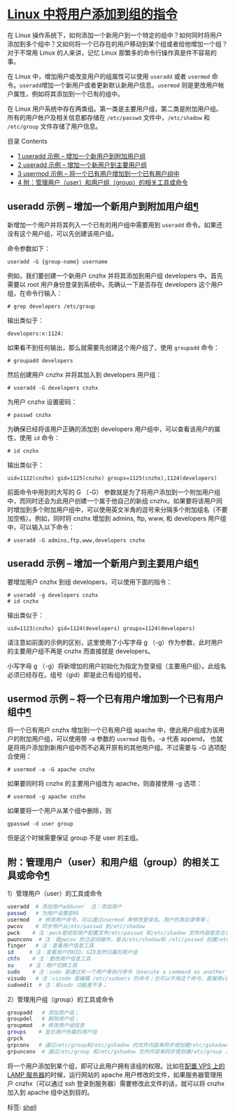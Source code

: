 # [Linux 中将用户添加到组的指令](https://www.cnblogs.com/jxhd1/p/6528574.html)

在 Linux 操作系统下，如何添加一个新用户到一个特定的组中？如何同时将用户添加到多个组中？又如何将一个已存在的用户移动到某个组或者给他增加一个组？对于不常用 Linux 的人来讲，记忆 Linux 那繁多的命令行操作真是件不容易的事。

在 Linux 中，增加用户或改变用户的组属性可以使用 `useradd` 或者 `usermod` 命令。`useradd`增加一个新用户或者更新默认新用户信息。`usermod` 则是更改用户帐户属性，例如将其添加到一个已有的组中。

在 Linux 用户系统中存在两类组。第一类是主要用户组，第二类是附加用户组。所有的用户帐户及相关信息都存储在 `/etc/passwd` 文件中，`/etc/shadow` 和 `/etc/group` 文件存储了用户信息。

目录 Contents

- [1 useradd 示例 – 增加一个新用户到附加用户组](https://cnzhx.net/blog/linux-add-user-to-group/#useradd_1)
- [2 useradd 示例 – 增加一个新用户到主要用户组](https://cnzhx.net/blog/linux-add-user-to-group/#useradd_2)
- [3 usermod 示例 – 将一个已有用户增加到一个已有用户组中](https://cnzhx.net/blog/linux-add-user-to-group/#usermod)
- [4 附：管理用户（user）和用户组（group）的相关工具或命令](https://cnzhx.net/blog/linux-add-user-to-group/#commands)

## useradd 示例 – 增加一个新用户到附加用户组[¶](https://cnzhx.net/blog/linux-add-user-to-group/#useradd_1)

新增加一个用户并将其列入一个已有的用户组中需要用到 `useradd` 命令。如果还没有这个用户组，可以先创建该用户组。

命令参数如下：

```
useradd -G {group-name} username
```

例如，我们要创建一个新用户 cnzhx 并将其添加到用户组 developers 中。首先需要以 root 用户身份登录到系统中。先确认一下是否存在 developers 这个用户组，在命令行输入：

```
# grep developers /etc/group
```

输出类似于：

```
developers:x:1124:
```

如果看不到任何输出，那么就需要先创建这个用户组了，使用 `groupadd` 命令：

```
# groupadd developers
```

然后创建用户 cnzhx 并将其加入到 developers 用户组：

```
# useradd -G developers cnzhx
```

为用户 cnzhx 设置密码：

```
# passwd cnzhx
```

为确保已经将该用户正确的添加到 developers 用户组中，可以查看该用户的属性，使用 `id` 命令：

```
# id cnzhx
```

输出类似于：

```
uid=1122(cnzhx) gid=1125(cnzhx) groups=1125(cnzhx),1124(developers)
```

前面命令中用到的大写的 G （-G） 参数就是为了将用户添加到一个附加用户组中，而同时还会为此用户创建一个属于他自己的新组 cnzhx。如果要将该用户同时增加到多个附加用户组中，可以使用英文半角的逗号来分隔多个附加组名（不要加空格）。例如，同时将 cnzhx 增加到 admins, ftp, www, 和 developers 用户组中，可以输入以下命令：

```
# useradd -G admins,ftp,www,developers cnzhx
```

## useradd 示例 – 增加一个新用户到主要用户组[¶](https://cnzhx.net/blog/linux-add-user-to-group/#useradd_2)

要增加用户 cnzhx 到组 developers，可以使用下面的指令：

```
# useradd -g developers cnzhx
# id cnzhx
```

输出类似于：

```
uid=1123(cnzhx) gid=1124(developers) groups=1124(developers)
```

请注意如前面的示例的区别，这里使用了小写字母 g （-g）作为参数，此时用户的主要用户组不再是 cnzhx 而直接就是 developers。

小写字母 g （-g）将新增加的用户初始化为指定为登录组（主要用户组）。此组名必须已经存在。组号（gid）即是此已有组的组号。

## usermod 示例 – 将一个已有用户增加到一个已有用户组中[¶](https://cnzhx.net/blog/linux-add-user-to-group/#usermod)

将一个已有用户 cnzhx 增加到一个已有用户组 apache 中，使此用户组成为该用户的附加用户组，可以使用带 -a 参数的 `usermod` 指令。-a 代表 append， 也就是将用户添加到新用户组中而不必离开原有的其他用户组。不过需要与 -G 选项配合使用：

```
# usermod -a -G apache cnzhx
```

如果要同时将 cnzhx 的主要用户组改为 apache，则直接使用 -g 选项：

```
# usermod -g apache cnzhx
```

如果要将一个用户从某个组中删除，则

```
gpasswd -d user group
```

但是这个时候需要保证 group 不是 user 的主组。

## 附：管理用户（user）和用户组（group）的相关工具或命令[¶](https://cnzhx.net/blog/linux-add-user-to-group/#commands)

1）管理用户（user）的工具或命令

```bash
useradd  # 添加用户adduser  注：添加用户
passwd   # 为用户设置密码
usermod   # 修改用户命令，可以通过usermod 来修改登录名、用户的家目录等等；
pwcov    # 同步用户从/etc/passwd 到/etc/shadow
pwck    # 注：pwck是校验用户配置文件/etc/passwd 和/etc/shadow 文件内容是否合法或完整；
pwunconv  # 注：是pwcov 的立逆向操作，是从/etc/shadow和 /etc/passwd 创建/etc/passwd ，然后会删除 /etc/shadow 文件；
finger   # 注：查看用户信息工具
id     # 注：查看用户的UID、GID及所归属的用户组
chfn    # 注：更改用户信息工具
su     # 注：用户切换工具
sudo    # 注：sudo 是通过另一个用户来执行命令（execute a command as another user），su是用来切换用户，然后通过切换到的用户来完成相应的任务，但sudo 能后面直接执行命令，比如sudo 不需要root 密码就可以执行root 赋与的执行只有root才能执行相应的命令；但得通过visudo 来编辑/etc/sudoers来实现；
visudo   # 注：visodo 是编辑 /etc/sudoers 的命令；也可以不用这个命令，直接用vi 来编辑 /etc/sudoers 的效果是一样的；
sudoedit  # 注：和sudo 功能差不多；
```

2）管理用户组（group）的工具或命令
``` bash
groupadd   # 添加用户组；
groupdel   # 删除用户组；
groupmod   # 修改用户组信息
groups    # 显示用户所属的用户组
grpck
grpconv   # 通过/etc/group和/etc/gshadow 的文件内容来同步或创建/etc/gshadow ，如果/etc/gshadow 不存在则创建；
grpunconv  # 通过/etc/group 和/etc/gshadow 文件内容来同步或创建/etc/group ，然后删除gshadow文件；
```



将一个用户添加到某个组，即可让此用户拥有该组的权限。比如在[配置 VPS 上的 LAMP 服务器](https://cnzhx.net/blog/vps-centos-6-lamp-phpmyadmin/)的时候，运行网站的 apache 用户修改的文件，如果服务器管理用户 cnzhx（可以通过 ssh 登录到服务器）需要修改此文件的话，就可以将 cnzhx 加入到 apache 组中达到目的。

标签: [shell](https://www.cnblogs.com/jxhd1/tag/shell/)